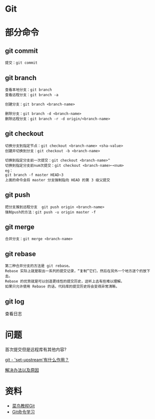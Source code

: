 # Git
# 部分命令
## git commit
    提交：git commit
## git branch
    查看本地分支：git branch
    查看远程分支：git branch -a
    
    创建分支：git branch <branch-name>
    
    删除分支：git branch -d <branch-name>
    删除远程分支：git branch -r -d origin/<branch-name>
## git checkout
    切换分支到指定节点：git checkout <branch-name> <sha-value>
    创建并切换到分支：git checkout -b <branch-name>
    
    切换到指定分支前一次提交：git checkout <branch-name>^
    切换到指定分支前num次提交：git checkout <branch-name>~<num>
    eg：
    git branch -f master HEAD~3
    上面的命令会将 master 分支强制指向 HEAD 的第 3 级父提交
    
## git push
    把分支推到远程分支  git push origin <branch-name>
    强制push的方法：git push -u origin master -f 
## git merge
    合并分支：git merge <branch-name>
## git rebase
    第二种合并分支的方法是 git rebase。
    Rebase 实际上就是取出一系列的提交记录，“复制”它们，然后在另外一个地方逐个的放下去。
    Rebase 的优势就是可以创造更线性的提交历史，这听上去有些难以理解。
    如果只允许使用 Rebase 的话，代码库的提交历史将会变得异常清晰。
## git log
查看日志

# 问题
首次提交但是远程库有其他内容?

[git - 'set-upstream'有什么作用？](https://www.itranslater.com/qa/details/2117327610333103104)

[解决办法以及原因](https://www.cnblogs.com/daemon369/p/3204646.html)
# 资料
+ [菜鸟教程Git](https://www.runoob.com/git/git-tutorial.html)
+ [Git命令学习](https://oschina.gitee.io/learn-git-branching)
